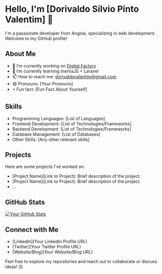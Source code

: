 # Hello, I'm [Dorivaldo Sílvio Pinto Valentim] 👋

I'm a passionate developer from Angola, specializing in web development. Welcome to my GitHub profile!

## About Me

- 🔭 I’m currently working on [Digital Factory](https://www.digitalfactory.co.ao/)
- 🌱 I’m currently learning InertiaJS + Laravel
- 📫 How to reach me: dorivaldovalentim@gmail.com
- 😄 Pronouns: [Your Pronouns]
- ⚡ Fun fact: [Fun Fact About Yourself]

## Skills

- Programming Languages: [List of Languages]
- Frontend Development: [List of Technologies/Frameworks]
- Backend Development: [List of Technologies/Frameworks]
- Database Management: [List of Databases]
- Other Skills: [Any other relevant skills]

## Projects

Here are some projects I've worked on:

- [Project Name](Link to Project): Brief description of the project.
- [Project Name](Link to Project): Brief description of the project.
- ...

## GitHub Stats
[![Your GitHub Stats](https://github-readme-stats.vercel.app/api?username=YourGitHubUsername&show_icons=true&theme=radical)](https://github.com/YourGitHubUsername)

## Connect with Me

- [LinkedIn](Your LinkedIn Profile URL)
- [Twitter](Your Twitter Profile URL)
- [Website/Blog](Your Website/Blog URL)

Feel free to explore my repositories and reach out to collaborate or discuss ideas! 😊
